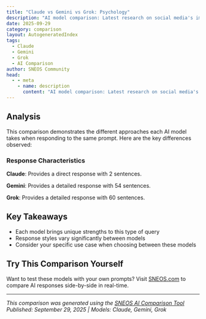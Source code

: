 ```yaml
---
title: "Claude vs Gemini vs Grok: Psychology"
description: "AI model comparison: Latest research on social media's impact on teenage mental health - synthesize findings..."
date: 2025-09-29
category: comparison
layout: AutogeneratedIndex
tags:
  - Claude
  - Gemini
  - Grok
  - AI Comparison
author: SNEOS Community
head:
  - - meta
    - name: description
      content: "AI model comparison: Latest research on social media's impact on teenage mental health - synthesize findings..."
---
```


<ChatComparison
  title="Claude vs Gemini vs Grok: Psychology"
  prompt="Latest research on social media's impact on teenage mental health - synthesize findings"
  :responses='{
    "Claude": "Invalid API source. Please specify \u0027openai\u0027, \u0027anthropic\u0027, \u0027gemini\u0027, \u0027gemini-grounding\u0027, \u0027deepseek\u0027, \u0027grok\u0027, \u0027grok-live\u0027, or \u0027mistral\u0027.",
    "Gemini": "Okay, here\u0027s a synthesis of the latest research on social media\u0027s impact on teenage mental health, drawing from recent meta-analyses, longitudinal studies, and systematic reviews.  It\u0027s a complex and nuanced picture, moving away from simple cause-and-effect narratives:\n\n**Key Themes \u0026 Overall Trends:**\n\n*   **No Simple Causation:** The prevailing consensus is that social media\u0027s impact is *not* a straightforward, universal negative.  It\u0027s not a \u0022social media = depression\u0022 equation.  Instead, the relationship is complex, multifaceted, and highly dependent on individual, social, and contextual factors. Many studies suggest that the relationship is correlational rather than causational.\n*   **Small to Moderate Effects:**  When negative effects *are* found, they tend to be small to moderate in size.  This means social media is rarely the *sole* or *primary* driver of mental health issues. Other pre-existing and co-occurring factors likely play a much more significant role.\n*   **Heterogeneity is Key:**  The *way* teens use social media is far more important than the *amount* of time spent.  Passive consumption (e.g., scrolling endlessly without engaging) is more consistently linked to negative outcomes than active engagement (e.g., connecting with friends, participating in groups, creating content).\n*   **Vulnerability Factors:**  Some teens are more vulnerable to negative effects than others.  Those with pre-existing mental health conditions (anxiety, depression, low self-esteem), a history of bullying, or lacking strong offline social support are at higher risk.\n*   **Developmental Stage Matters:**  The impact of social media can vary depending on the teen\u0027s developmental stage. Early adolescence may be a more sensitive period, as teens are still forming their identities and social skills.\n*   **The Importance of Context:** The environment in which teens use social media (e.g., home environment, school climate, cultural norms) can significantly influence its impact.\n\n**Specific Findings \u0026 Nuances:**\n\n*   **Depression \u0026 Anxiety:**\n    *   Studies show a small correlation between social media use and depressive symptoms and anxiety. However, the direction of causality is often unclear (does social media cause depression, or do depressed individuals use social media more?).\n    *   Some research suggests that specific types of social media use, such as cyberbullying victimization and social comparison, are more strongly linked to depression and anxiety.\n    *   Fear of Missing Out (FOMO) is consistently associated with increased anxiety and depression.\n*   **Body Image \u0026 Self-Esteem:**\n    *   Exposure to idealized and often unrealistic portrayals of beauty on social media can negatively impact body image, particularly for girls.\n    *   Social comparison is a major mechanism through which social media can affect self-esteem.\n    *   However, social media can also provide opportunities for self-expression, body positivity, and connection with supportive communities.\n*   **Sleep:**\n    *   Late-night social media use is associated with poorer sleep quality, which can, in turn, affect mental health.\n    *   The blue light emitted from screens can interfere with melatonin production, making it harder to fall asleep.\n*   **Cyberbullying:**\n    *   Cyberbullying is a significant concern and is strongly linked to negative mental health outcomes, including depression, anxiety, and suicidal ideation.\n    *   Social media platforms can be both a venue for cyberbullying and a source of support for victims.\n*   **Social Connection \u0026 Support:**\n    *   Social media can facilitate social connection and provide access to supportive communities, especially for teens who are marginalized or isolated.\n    *   Online relationships can be valuable, but they should not replace offline connections.\n*   **Positive Effects:**\n    *   Social media can be used for prosocial purposes, such as raising awareness about important issues, mobilizing social movements, and providing mental health support.\n    *   It can also foster creativity, self-expression, and learning.\n\n**Methodological Considerations:**\n\n*   **Longitudinal Studies are Crucial:** Cross-sectional studies can only show correlations, not causation. Longitudinal studies that track teens over time are needed to better understand the direction of the relationship between social media use and mental health.\n*   **Self-Reported Data:** Much of the research relies on self-reported data, which can be subject to bias.\n*   **Defining Social Media Use:** Studies vary in how they define and measure social media use (e.g., time spent, platforms used, activities engaged in). This makes it difficult to compare findings across studies.\n\n**Recommendations \u0026 Future Directions:**\n\n*   **Focus on Responsible Use:**  Promote mindful and balanced social media use, encouraging active engagement, critical thinking, and awareness of potential risks.\n*   **Education \u0026 Media Literacy:**  Teach teens how to evaluate online content, identify misinformation, and manage their online interactions.\n*   **Parental Involvement:**  Parents can play a role in guiding their teens\u0027 social media use, setting boundaries, and fostering open communication.\n*   **Early Intervention:**  Identify and support teens who are at risk for negative mental health outcomes related to social media use.\n*   **Platform Responsibility:**  Social media companies have a responsibility to create safer and more supportive online environments, including addressing cyberbullying and promoting mental health resources.\n*   **More Research:** Further research is needed to understand the long-term effects of social media use on teenage mental health, as well as the effectiveness of interventions aimed at mitigating negative impacts.\n\n**In Conclusion:**\n\nThe impact of social media on teenage mental health is a complex issue with no easy answers. While there are potential risks, social media can also offer benefits. The key is to promote responsible use, foster media literacy, and provide support for teens who may be struggling. Future research should focus on understanding the nuances of the relationship and developing effective interventions to mitigate negative impacts and maximize the positive potential of social media.\n",
    "Grok": "Recent research on the impact of social media on teenage mental health reveals a complex and often contradictory picture, with both positive and negative effects depending on context, usage patterns, and individual factors. Below is a synthesis of key findings from studies conducted between 2020 and 2023, drawing from systematic reviews, meta-analyses, and longitudinal research.\n\n### Negative Impacts on Teenage Mental Health\n1. **Increased Anxiety and Depression**: Multiple studies, including a 2022 meta-analysis published in *The Lancet Psychiatry*, have found a small but significant correlation between higher social media use and increased symptoms of anxiety and depression among adolescents. Specifically, excessive screen time (often exceeding 3 hours per day) is associated with a 20-25% higher risk of depressive symptoms, particularly in girls. This is often attributed to social comparison, cyberbullying, and fear of missing out (FOMO).\n   - **Social Comparison**: Platforms like Instagram and TikTok, which emphasize curated images and lifestyles, can lead to negative self-evaluations. Research from the University of Pennsylvania (2021) highlights how passive scrolling (viewing others\u2019 content without interaction) is particularly detrimental to self-esteem.\n\n2. **Sleep Disruption**: Social media use, especially before bedtime, is linked to poorer sleep quality and shorter sleep duration, which are risk factors for mental health issues. A 2023 study in *Sleep Medicine Reviews* found that blue light exposure and emotional arousal from social media engagement disrupt circadian rhythms, contributing to fatigue, irritability, and anxiety.\n\n3. **Cyberbullying and Harassment**: Approximately 20-40% of teens report experiencing online harassment, according to surveys by the Pew Research Center (2022). Victims of cyberbullying are at a significantly higher risk of suicidal ideation and self-harm, as noted in a longitudinal study from the University of Oxford (2021).\n\n4. **Addictive Behaviors**: Social media platforms are designed to maximize engagement through dopamine-driven feedback loops (likes, comments, shares). A 2023 study in *Addictive Behaviors* suggests that problematic social media use (characterized by compulsive checking and difficulty disengaging) mirrors addiction patterns and is associated with higher stress and lower life satisfaction in teens.\n\n### Positive Impacts on Teenage Mental Health\n1. **Social Connection and Support**: Social media can provide a sense of community, especially for marginalized or isolated teens (e.g., LGBTQ\u002B youth or those with chronic illnesses). A 2022 study in *Journal of Adolescent Health* found that online peer support groups on platforms like Reddit and Discord can reduce feelings of loneliness and offer a safe space for self-expression.\n\n2. **Access to Resources and Education**: Platforms like YouTube and Instagram have become sources of mental health education, with many teens accessing content about mindfulness, therapy, and coping strategies. A 2021 survey by Mental Health America noted that 60% of teens reported learning about mental health topics through social media, though the accuracy of such content varies.\n\n3. **Identity Exploration**: Social media allows teens to experiment with identity and self-presentation in ways that can boost confidence and creativity. Research from *Cyberpsychology, Behavior, and Social Networking* (2022) suggests that active engagement (posting, messaging) can enhance a sense of agency and belonging when interactions are positive.\n\n### Moderating Factors\nThe relationship between social media and mental health is not universal and depends on several variables:\n- **Time Spent and Type of Use**: Studies consistently show that moderate use (1-2 hours per day) and active engagement (interacting with friends) are less harmful\u2014and sometimes beneficial\u2014compared to passive scrolling or excessive use. A 2023 study from *Nature Communications* identified a \u0022Goldilocks\u0022 zone of 1-2 hours daily, beyond which mental health risks increase.\n- **Content and Platform**: Different platforms have varying impacts. For instance, image-focused platforms like Instagram are more strongly linked to body image issues, while text-based platforms like X (formerly Twitter) may expose teens to polarized or toxic discourse, as per a 2022 study in *Computers in Human Behavior*.\n- **Individual Differences**: Pre-existing mental health conditions, personality traits (e.g., high sensitivity to rejection), and socio-economic background mediate outcomes. Teens with supportive offline environments are less likely to experience negative effects, according to research from the American Psychological Association (2021).\n\n### Methodological Challenges and Gaps\n- **Causation vs. Correlation**: Most studies are observational, making it difficult to establish whether social media causes mental health issues or if teens with poor mental health are drawn to excessive use. Longitudinal studies, such as one from the University of Amsterdam (2023), suggest a bidirectional relationship.\n- **Self-Reported Data**: Many findings rely on self-reported screen time and mental health symptoms, which can be biased or inaccurate.\n- **Rapidly Evolving Platforms**: Research often lags behind the fast-changing nature of social media, with newer platforms like TikTok understudied compared to older ones like Facebook.\n\n### Recommendations from Recent Literature\n1. **Parental and Educational Guidance**: Experts advocate for digital literacy programs to teach teens critical thinking about social media content and healthy usage habits. A 2023 report from the American Academy of Pediatrics emphasizes co-viewing and open conversations about online experiences.\n2. **Time Management and Boundaries**: Encouraging screen time limits (e.g., no devices 1 hour before bed) and promoting offline activities can mitigate risks, as supported by findings in *JAMA Pediatrics* (2022).\n3. **Platform Accountability**: Researchers and policymakers, including those behind the U.S. Surgeon General\u2019s 2023 advisory on social media and youth mental health, call for stricter regulations on platform design (e.g., disabling infinite scroll) and better protections against cyberbullying.\n4. **Mental Health Support**: Schools and communities should provide accessible counseling services, as social media-related stressors often require professional intervention.\n\n### Conclusion\nThe latest research underscores that social media\u2019s impact on teenage mental health is neither wholly negative nor positive but depends on how, why, and how much it is used. While excessive use and certain platform features pose risks like anxiety, depression, and sleep issues, social media also offers opportunities for connection and learning when used mindfully. Addressing these dual effects requires a multi-faceted approach involving teens, parents, educators, policymakers, and tech companies to foster healthier digital environments. Future research should prioritize causal mechanisms, platform-specific effects, and interventions tailored to diverse adolescent populations."
  }'
  published-date="16:28"
/>

## Analysis

This comparison demonstrates the different approaches each AI model takes when responding to the same prompt. Here are the key differences observed:

### Response Characteristics

**Claude**: Provides a direct response with 2 sentences. 

**Gemini**: Provides a detailed response with 54 sentences. 

**Grok**: Provides a detailed response with 60 sentences. 

## Key Takeaways

- Each model brings unique strengths to this type of query
- Response styles vary significantly between models
- Consider your specific use case when choosing between these models

## Try This Comparison Yourself

Want to test these models with your own prompts? Visit [SNEOS.com](https://sneos.com) to compare AI responses side-by-side in real-time.

---

*This comparison was generated using the [SNEOS AI Comparison Tool](https://sneos.com)*
*Published: September 29, 2025 | Models: Claude, Gemini, Grok*
